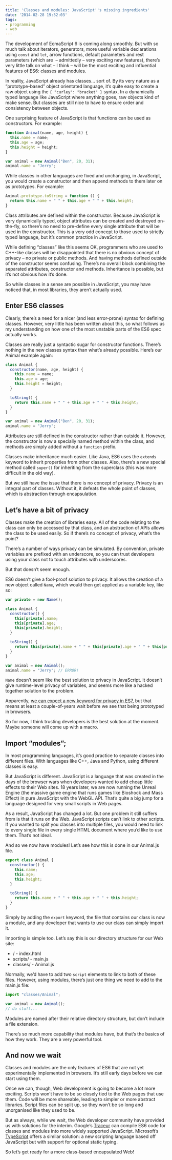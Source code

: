 ```yaml
---
title: 'Classes and modules: JavaScript''s missing ingredients'
date: '2014-02-28 19:32:03'
tags:
- programming
- web
---
```


The development of EcmaScript 6 is coming along smoothly. But with so much talk about iterators, generators, more useful variable declarations using `const` and `let`, arrow functions, default parameters and rest parameters (which are  – admittedly – very exciting new features), there’s very little talk on what – I think – will be the most exciting and influential features of ES6: classes and modules.

In reality, JavaScript already has classes… sort of. By its very nature as a “prototype-based” object orientated language, it’s quite easy to create a raw object using the `{ "curley": "bracket" }` syntax. In a dynamically typed language like JavaScript where anything goes, raw objects kind of make sense. But classes are still nice to have to ensure order and consistency between objects.

One surprising feature of JavaScript is that functions can be used as constructors. For example:

```javascript
function Animal(name, age, height) {
  this.name = name;
  this.age = age;
  this.height = height;
}

var animal = new Animal("Ben", 20, 31);
animal.name = "Jerry";
```

While classes in other languages are fixed and unchanging, in JavaScript, you would create a constructor and then append methods to them later on as prototypes. For example:

```javascript
Animal.prototype.toString = function () {
  return this.name + " " + this.age + " " + this.height;
}
```

Class attributes are defined within the constructor. Because JavaScript is very dynamically typed, object attributes can be created and destroyed on-the-fly, so there’s no need to pre-define every single attribute that will be used in the constructor. This is a very odd concept to those used to strictly typed language, but it’s common practice in JavaScript.

While defining “classes” like this seems OK, programmers who are used to C++-like classes will be disappointed that there is no obvious concept of privacy – no private or public methods. And having methods defined outside of the constructor seems confusing. There’s no overall block combining the separated attributes, constructor and methods. Inheritance is possible, but it’s not obvious how it’s done.

So while classes in a sense are possible in JavaScript, you may have noticed that, in most libraries, they aren’t actually used.


## Enter ES6 classes

Clearly, there’s a need for a nicer (and less error-prone) syntax for defining classes. However, very little has been written about this, so what follows us my understanding on how one of the most unstable parts of the ES6 spec actually works.

Classes are really just a syntactic sugar for constructor functions. There’s nothing in the new classes syntax than what’s already possible. Here’s our Animal example again:

```javascript
class Animal {
  constructor(name, age, height) {
    this.name = name;
    this.age = age;
    this.height = height;
  }

  toString() {
    return this.name + " " + this.age + " " + this.height;
  }
}

var animal = new Animal("Ben", 20, 31);
animal.name = "Jerry";
```

Attributes are still defined in the constructor rather than outside it. However, the constructor is now a specially named method within the class, and methods are simply added without a `function` prefix.

Classes make inheritance much easier. Like Java, ES6 uses the `extends` keyword to inherit properties from other classes. Also, there’s a new special method called `super()` for inheriting from the superclass (this was more difficult in the old way).

But we still have the issue that there is no concept of privacy. Privacy is an integral part of classes. Without it, it defeats the whole point of classes, which is abstraction through encapsulation.


## Let’s have a bit of privacy

Classes make the creation of libraries easy. All of the code relating to the class can only be accessed by that class, and an abstraction of APIs allows the class to be used easily. So if there’s no concept of privacy, what’s the point?

There’s a number of ways privacy can be simulated. By convention, private variables are prefixed with an underscore, so you can trust developers using your class not to touch attributes with underscores.

But that doesn’t seem enough.

ES6 doesn’t give a fool-proof solution to privacy. It allows the creation of a new object called `Name`, which would then get applied as a variable key, like so:

```javascript
var private = new Name();

class Animal {
  constructor() {
    this[private].name;
    this[private].age;
    this[private].height;
  }

  toString() {
    return this[private].name + " " + this[private].age + " " + this[private].height;
  }
}

var animal = new Animal();
animal.name = "Jerry"; // ERROR!
```

`Name` doesn’t seem like the best solution to privacy in JavaScript. It doesn’t give runtime-level privacy of variables, and seems more like a hacked together solution to the problem.

Apparently, [we can expect a new keyword for privacy in ES7](http://esdiscuss.org/topic/es6-problem-with-private-name-objects-syntax#content-1), but that means at least a couple-of-years wait before we see that being prototyped in browsers.

So for now, I think trusting developers is the best solution at the moment. Maybe someone will come up with a macro.


## Import “modules”;

In most programming languages, it’s good practice to separate classes into different files. With languages like C++, Java and Python, using different classes is easy.

But JavaScript is different. JavaScript is a language that was created in the days of the browser wars when developers wanted to add cheap little effects to their Web sites. 18 years later, we are now running the Unreal Engine (the massive game engine that runs games like Bioshock and Mass Effect) in pure JavaScript with the WebGL API. That’s quite a big jump for a language designed for very small scripts in Web pages.

As a result, JavaScript has changed a lot. But one problem it still suffers from is that it runs on the Web. JavaScript scripts can’t link to other scripts. If you wanted to split you classes into multiple files, you would need to link to every single file in every single HTML document where you’d like to use them. That’s not ideal.

And so we now have modules! Let’s see how this is done in our Animal.js file.

```javascript
export class Animal {
  constructor() {
    this.name;
    this.age;
    this.height;
  }

  toString() {
    return this.name + " " + this.age + " " + this.height;
  }
}
```

Simply by adding the `export` keyword, the file that contains our class is now a module, and any developer that wants to use our class can simply import it.

Importing is simple too. Let’s say this is our directory structure for our Web site:

- / - index.html
- scripts/ - main.js
- classes/ - Animal.js

Normally, we’d have to add two `script` elements to link to both of these files. However, using modules, there’s just one thing we need to add to the main.js file:

```javascript
import "classes/Animal";

var animal = new Animal();
// do stuff...
```

Modules are named after their relative directory structure, but don’t include a file extension.

There’s so much more capability that modules have, but that’s the basics of how they work. They are a very powerful tool.


## And now we wait

Classes and modules are the only features of ES6 that are not yet experimentally implemented in browsers. It’s still early days before we can start using them.

Once we can, though, Web development is going to become a lot more exciting. Scripts won’t have to be so closely tied to the Web pages that use them. Code will be more shareable, leading to simpler or more abstract libraries. Script files can be split up, so they won’t be so long and unorganised like they used to be.

But as always, while we wait, the Web developer community have provided us with solutions for the interim. Google’s [Traceur](https://github.com/google/traceur-compiler/) can compile ES6 code for classes and modules into more widely supported JavaScript. Microsoft’s [TypeScript](http://www.typescriptlang.org/) offers a similar solution: a new scripting language based off JavaScript but with support for optional static typing.

So let’s get ready for a more class-based encapsulated Web!
